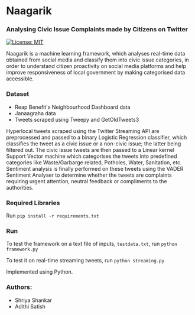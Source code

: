 # Naagarik
### Analysing Civic Issue Complaints made by Citizens on Twitter
[![License: MIT](https://img.shields.io/badge/License-MIT-yellow.svg)](https://opensource.org/licenses/MIT)

Naagarik is a machine learning framework, which analyses real-time data obtained from social media and classify them into civic issue categories, in order to understand citizen proactivity on social media platforms and help improve responsiveness of local government by making categorised data accessible.

### Dataset
- Reap Benefit's Neighbourhood Dashboard data
- Janaagraha data
- Tweets scraped using Tweepy and GetOldTweets3

Hyperlocal tweets scraped using the Twitter Streaming API are preprocessed and passed to a binary Logistic Regression classifier, which classifies the tweet as a civic issue or a non-civic issue; the latter being filtered out. The civic issue tweets are then passed to a Linear kernel Support Vector machine which categorises the tweets into predefined categories like Waste/Garbarge related, Potholes, Water, Sanitation, etc. Sentiment analysis is finally performed on these tweets using the VADER Sentiment Analyser to determine whether the tweets are complaints requiring urgent attention, neutral feedback or compliments to the authorities. 

### Required Libraries
Run ```pip install -r requirements.txt```

### Run 

To test the framework on a text file of inputs, ```testdata.txt```, run ```python framework.py```

To test it on real-time streaming tweets, run ```python streaming.py```

Implemented using Python.

### Authors:
- Shriya Shankar
- Adithi Satish
